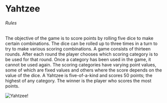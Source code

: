 # Yahtzee

###### Rules
The objective of the game is to score points by rolling five dice to make certain combinations. The dice can be rolled up to three times in a turn to try to make various scoring combinations. A game consists of thirteen rounds. After each round the player chooses which scoring category is to be used for that round. Once a category has been used in the game, it cannot be used again. The scoring categories have varying point values, some of which are fixed values and others where the score depends on the value of the dice. A Yahtzee is five-of-a-kind and scores 50 points; the highest of any category. The winner is the player who scores the most points.

![Yahtzee!](https://casualgamerevolution.com/sites/default/files/images/games/5_dice.jpg)
